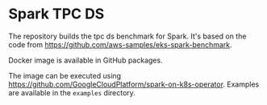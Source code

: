 # Spark TPC DS

The repository builds the tpc ds benchmark for Spark. It's based on the code from https://github.com/aws-samples/eks-spark-benchmark.

Docker image is available in GitHub packages.

The image can be executed using https://github.com/GoogleCloudPlatform/spark-on-k8s-operator. Examples are available in the `examples` directory.
